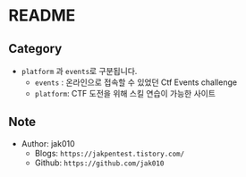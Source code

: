 # README


## Category
- `platform` 과 `events`로 구분됩니다.  
    - `events` : 온라인으로 접속할 수 있었던 Ctf Events challenge
  	- `platform`: CTF 도전을 위해 스킬 연습이 가능한 사이트


## Note
- Author: jak010
    - Blogs: `https://jakpentest.tistory.com/`
    - Github: `https://github.com/jak010`

